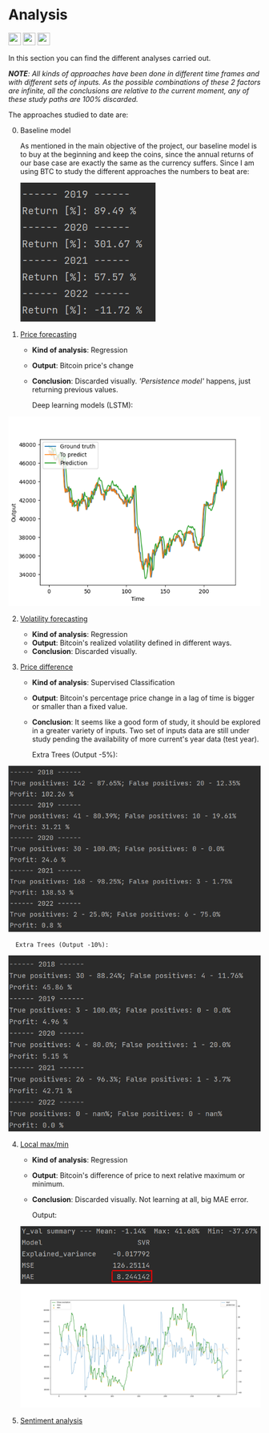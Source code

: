 # Analysis
<img height="25" width="25" src="https://unpkg.com/simple-icons@v6/icons/python.svg"/> <img height="25" width="25" src="https://unpkg.com/simple-icons@v6/icons/pytorch.svg"/> <img height="25" width="25" src="https://unpkg.com/simple-icons@v6/icons/scikitlearn.svg"/>

In this section you can find the different analyses carried out.  

_**NOTE**: All kinds of approaches have been done in different time frames and with different sets of inputs. As the possible combinations of these 2 factors are infinite, all the conclusions are relative to the current moment, any of these study paths are 100% discarded._

The approaches studied to date are:

0. Baseline model

   As mentioned in the main objective of the project, our baseline model is to buy at the beginning and keep the coins, since the annual returns of our base case are exactly the same as the currency suffers.
   Since I am using BTC to study the different approaches the numbers to beat are:

   <img src="https://github.com/pvillegasmartin/cryptocurrencies/blob/main/Analysis/baseline-return.PNG?raw=True"/>

2. [Price forecasting](Price_forecast)

    - **Kind of analysis**: Regression 
    - **Output**: Bitcoin price's change
    - **Conclusion**: Discarded visually. _'Persistence model'_ happens, just returning previous values.
   

      Deep learning models (LSTM):

<img src="https://github.com/pvillegasmartin/cryptocurrencies/blob/main/Analysis/Price_forecast/DL/Test_2022_4H_out1_inputsdim7_ldim2_nsteps7.png?raw=True"/>

2. [Volatility forecasting](Volatility)

   - **Kind of analysis**: Regression 
   - **Output**: Bitcoin's realized volatility defined in different ways.
   - **Conclusion**: Discarded visually.

3. [Price difference](Dif_price)

   - **Kind of analysis**: Supervised Classification 
   - **Output**: Bitcoin's percentage price change in a lag of time is bigger or smaller than a fixed value.
   - **Conclusion**: It seems like a good form of study, it should be explored in a greater variety of inputs. Two set of inputs data are still under study pending the availability of more current's year data (test year).


      Extra Trees (Output -5%):

<img src="https://github.com/pvillegasmartin/cryptocurrencies/blob/main/Analysis/Dif_price/Study%202%20-%20ML%20evolution%20values/Output_ET_-5.PNG?raw=True"/>

      Extra Trees (Output -10%):

<img src="https://github.com/pvillegasmartin/cryptocurrencies/blob/main/Analysis/Dif_price/Study%202%20-%20ML%20evolution%20values/Output_ET_-10.PNG?raw=True"/>


4. [Local max/min](MAXMIN%20Locals)

   - **Kind of analysis**: Regression 
   - **Output**: Bitcoin's difference of price to next relative maximum or minimum.
   - **Conclusion**: Discarded visually. Not learning at all, big MAE error.
   

      Output:

   <img src="https://github.com/pvillegasmartin/cryptocurrencies/blob/main/Analysis/MAXMIN%20Locals/Error%20best%20model.PNG?raw=True"/>
   <img src="https://github.com/pvillegasmartin/cryptocurrencies/blob/main/Analysis/MAXMIN%20Locals/Regression%20output.png?raw=True"/>
   
   
5. [Sentiment analysis](Sentiment)